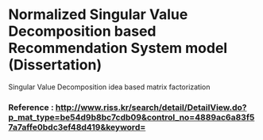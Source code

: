 # Normalized Singular Value Decomposition based Recommendation System model (Dissertation)

Singular Value Decomposition idea based matrix factorization

### Reference : http://www.riss.kr/search/detail/DetailView.do?p_mat_type=be54d9b8bc7cdb09&control_no=4889ac6a83f57a7affe0bdc3ef48d419&keyword=
 
 

